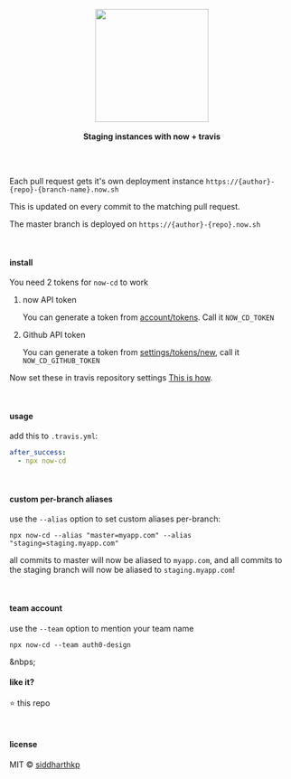 <p align="center">
  <img src="https://user-images.githubusercontent.com/1863771/38306070-ebde452e-382c-11e8-8234-923167cc7566.png" height="200px"/>
  <br><br>
  <b>Staging instances with now + travis</b>
  <br><br>
</p>

&nbsp;

Each pull request gets it's own deployment instance `https://{author}-{repo}-{branch-name}.now.sh`

This is updated on every commit to the matching pull request.

The master branch is deployed on `https://{author}-{repo}.now.sh`

&nbsp;

#### install

You need 2 tokens for `now-cd` to work

1. now API token

    You can generate a token from [account/tokens](https://zeit.co/account/tokens). Call it `NOW_CD_TOKEN`

2. Github API token

    You can generate a token from [settings/tokens/new](https://github.com/settings/tokens/new), call it `NOW_CD_GITHUB_TOKEN`

Now set these in travis repository settings [This is how](https://docs.travis-ci.com/user/environment-variables/#Defining-Variables-in-Repository-Settings).

&nbsp;

#### usage

add this to `.travis.yml`:

```yml
after_success:
  - npx now-cd
```

&nbsp;

#### custom per-branch aliases

use the `--alias` option to set custom aliases per-branch:

```
npx now-cd --alias "master=myapp.com" --alias "staging=staging.myapp.com"
```

all commits to master will now be aliased to `myapp.com`, and all commits to the staging branch will now be aliased to `staging.myapp.com`!

&nbsp;

#### team account

use the `--team` option to mention your team name

```
npx now-cd --team auth0-design
```

&nbps;

#### like it?

:star: this repo

&nbsp;

#### license

MIT © [siddharthkp](https://github.com/siddharthkp)
